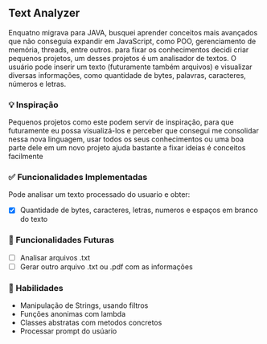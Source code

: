 ## Text Analyzer

Enquatno migrava para JAVA, busquei aprender conceitos mais avançados que não conseguia expandir em JavaScript, como POO, gerenciamento de memória, threads, entre outros. para fixar os conhecimentos decidi criar pequenos projetos, um desses projetos é um analisador de textos. O usuário pode inserir um texto (futuramente também arquivos) e visualizar diversas informações, como quantidade de bytes, palavras, caracteres, números e letras.

### 💡 Inspiração
Pequenos projetos como este podem servir de inspiração, para que futuramente eu possa visualizá-los e perceber que consegui me consolidar nessa nova linguagem, usar todos os seus conhecimentos ou uma boa parte dele em um novo projeto ajuda bastante a fixar ideias é conceitos facilmente

### ✅ Funcionalidades Implementadas
Pode analisar um texto processado do usuario e obter:

- [x]  Quantidade de bytes, caracteres, letras, numeros e espaços em branco do texto

### 🚧 Funcionalidades Futuras

- [ ]  Analisar arquivos .txt 
- [ ]  Gerar outro arquivo .txt ou .pdf com as informações

### 📘 Habilidades
- Manipulação de Strings, usando filtros
- Funções anonimas com lambda
- Classes abstratas com metodos concretos
- Processar prompt do usúario
